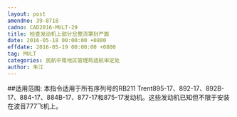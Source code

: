 ```yaml
---
layout: post
amendno: 39-8718
cadno: CAD2016-MULT-29
title: 检查发动机上部分岔整流罩封严面
date: 2016-05-18 00:00:00 +0800
effdate: 2016-05-19 00:00:00 +0800
tag: MULT
categories: 民航中南地区管理局适航审定处
author: 朱江
---
```


##适用范围:
本指令适用于所有序列号的RB211 Trent895-17、892-17、892B-17、884-17、884B-17、877-17和875-17发动机。这些发动机已知但不限于安装在波音777飞机上。

